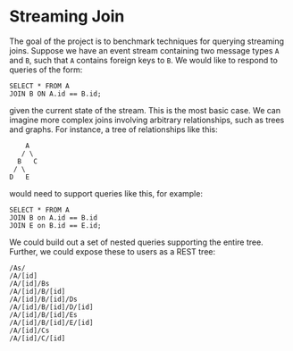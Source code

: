 # Streaming Join

The goal of the project is to benchmark techniques for querying streaming joins.
Suppose we have an event stream containing two message types `A` and `B`, such
that `A` contains foreign keys to `B`. We would like to respond to queries of
the form:
```
SELECT * FROM A
JOIN B ON A.id == B.id;
```
given the current state of the stream. This is the most basic case. We can
imagine more complex joins involving arbitrary relationships, such as trees and
graphs. For instance, a tree of relationships like this:
 ```
     A
    / \
   B   C
  / \
 D   E
 ```
would need to support queries like this, for example:
```
SELECT * FROM A
JOIN B on A.id == B.id
JOIN E on B.id == E.id;
```
We could build out a set of nested queries supporting the entire tree. Further,
we could expose these to users as a REST tree:
```
/As/
/A/[id]
/A/[id]/Bs
/A/[id]/B/[id]
/A/[id]/B/[id]/Ds
/A/[id]/B/[id]/D/[id]
/A/[id]/B/[id]/Es
/A/[id]/B/[id]/E/[id]
/A/[id]/Cs
/A/[id]/C/[id]
```
